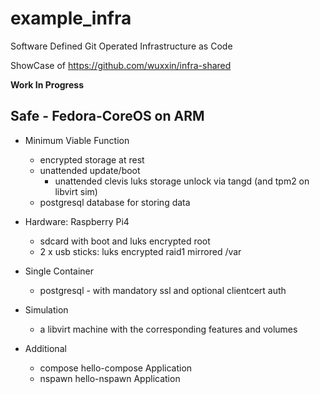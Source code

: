 # example_infra

Software Defined Git Operated Infrastructure as Code

ShowCase of https://github.com/wuxxin/infra-shared

**Work In Progress** 

## Safe - Fedora-CoreOS on ARM

- Minimum Viable Function
    - encrypted storage at rest
    - unattended update/boot
        - unattended clevis luks storage unlock via tangd (and tpm2 on libvirt sim)
    - postgresql database for storing data

- Hardware: Raspberry Pi4
    - sdcard with boot and luks encrypted root
    - 2 x usb sticks: luks encrypted raid1 mirrored /var

- Single Container
    - postgresql - with mandatory ssl and optional clientcert auth

- Simulation
    - a libvirt machine with the corresponding features and volumes


- Additional
    - compose hello-compose Application
    - nspawn hello-nspawn Application
 